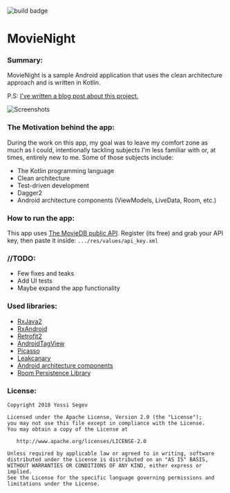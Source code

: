 ![build badge](https://app.codeship.com/projects/76f6c0c0-27d3-0136-a7af-76568d97e0d2/status?branch=master)

# MovieNight

### Summary: ###
MovieNight is a sample Android application that uses the clean architecture approach and is written in Kotlin.

P.S: [I've written a blog post about this project.](https://goo.gl/KoVEh5)

![Screenshots](https://github.com/mrsegev/MovieNight/blob/master/screenshots/screens.jpg)

### The Motivation behind the app: ###
During the work on this app, my goal was to leave my comfort zone as much as I could, intentionally tackling subjects I'm less familiar with or, at times, entirely new to me.
Some of those subjects include:
- The Kotlin programming language
- Clean architecture
- Test-driven development
- Dagger2
- Android architecture components (ViewModels, LiveData, Room, etc.)

### How to run the app: ###
This app uses [The MovieDB public API](https://developers.themoviedb.org/3/getting-started/introduction).
Register (its free) and grab your API key, 
then paste it inside: `.../res/values/api_key.xml`

### //TODO: ###
- Few fixes and teaks
- Add UI tests
- Maybe expand the app functionality

### Used libraries: ###
- [RxJava2](https://github.com/ReactiveX/RxJava)
- [RxAndroid](https://github.com/ReactiveX/RxAndroid)
- [Retrofit2](https://github.com/square/retrofit)
- [AndroidTagView](https://github.com/whilu/AndroidTagView)
- [Picasso](https://github.com/square/picasso)
- [Leakcanary](https://github.com/square/leakcanary)
- [Android architecture components](https://developer.android.com/topic/libraries/architecture/index.html)
- [Room Persistence Library](https://developer.android.com/topic/libraries/architecture/room.html)

### License: ###
~~~~
Copyright 2018 Yossi Segev

Licensed under the Apache License, Version 2.0 (the "License");
you may not use this file except in compliance with the License.
You may obtain a copy of the License at

   http://www.apache.org/licenses/LICENSE-2.0

Unless required by applicable law or agreed to in writing, software
distributed under the License is distributed on an "AS IS" BASIS,
WITHOUT WARRANTIES OR CONDITIONS OF ANY KIND, either express or implied.
See the License for the specific language governing permissions and
limitations under the License.
~~~~
